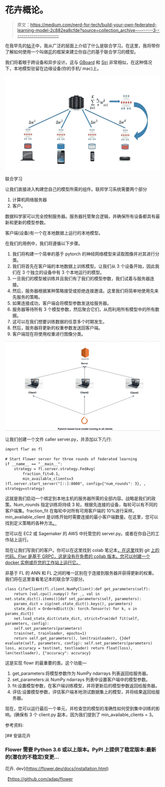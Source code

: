 # 花卉概论。

> 原文：<https://medium.com/nerd-for-tech/build-your-own-federated-learning-model-2c882ea8cfde?source=collection_archive---------3----------------------->

在我早先的[帖子](https://ankitasinha0811.medium.com/beginners-guide-to-federated-learning-d529557a1b1e)中，我从广泛的层面上介绍了什么是联合学习。在这里，我将带你了解如何使用一个叫做[花](https://github.com/adap/flower)的框架来建立你自己的基于联合学习的模型。

我们将着眼于跨设备和异步设计。这与 [GBoard](https://ai.googleblog.com/2017/04/federated-learning-collaborative.html) 和 [Siri](https://www.technologyreview.com/2019/12/11/131629/apple-ai-personalizes-siri-federated-learning/) 非常相似，在这种情况下，本地模型驻留在边缘设备(你的手机/ mac)上。

![](img/ba4c20953d0d67fb1da03446eb9c541a.png)

联合学习

让我们直接进入构建您自己的模型所需的组件。联邦学习系统需要两个部分

1.  计算机网络服务器
2.  客户。

数据科学家可以完全控制服务器。服务器托管聚合逻辑，并确保所有设备都具有最新和更新的模型参数。

客户端(设备)有一个在本地数据上运行的本地模型。

在我们的用例中，我们将遵循以下步骤。

1.  我们将构建一个简单的基于 pytorch 的神经网络模型来读取图像并对其进行分类。
2.  我们将首先在客户端的本地数据上训练模型。让我们从 3 个设备开始，因此我们在 3 个独立的设备中有 3 个本地运行的模型。
3.  一旦我们的模型被训练并且我们有了我们的模型参数，我们试着与服务器连接。
4.  然后，服务器根据某种策略接受或拒绝连接邀请。这里我们将简单地使用先来先服务的策略。
5.  如果连接成功，客户端会将模型参数发送给服务器。
6.  服务器等待所有 3 个模型参数，然后聚合它们，从而利用所有模型中的所有数据。
7.  这可以在我们想要训练数据的任意多个时期发生。
8.  然后，服务器将更新的权重参数发送回客户端。
9.  客户端现在将使用权重进行图像分类。

![](img/d12084458d5fab9276bfd0dafe3e1af8.png)

让我们创建一个文件 caller server.py，并添加以下几行:

```
import flwr as fl

# Start Flower server for three rounds of federated learning
if __name__ == "__main__":
    strategy = fl.server.strategy.FedAvg(
        fraction_fit=0.1,
        min_available_clients=3
)fl.server.start_server("[::]:8080", config={"num_rounds": 3}, , strategy=strategy)
```

这就是我们启动一个绑定到本地主机的服务器所需的全部内容。战略是我们的政策。Num_rounds 指定训练将持续 3 轮。根据先连接的设备，每轮可以有不同的客户端集。fraction_fit 在每轮中对所有可用客户端的 10%进行采样。min_available_client 是训练开始时需要连接的最小客户端数量。在这里，您可以找到定义策略的各种方法[。](https://github.com/adap/flower/blob/71f8226f2fb56d0624427f358b6805408945cd95/doc/source/strategies.rst)

您可以在 EC2 或 Sagemaker 的 AWS 中托管您的 server.py。或者在你自己的工作站上运行。

现在让我们写我们的客户。你可以在这里找到 colab 笔记本[，在这里](https://colab.research.google.com/drive/1Gpc_ie2b126476DKRDT4OHe50tIAm7N5?usp=sharing)找到 git [上的代码。Flwr 是基于 GRPC，这是没有在免费的 collab 版本。您可以创建一个 docker 实例或在您的工作站上运行它。](https://github.com/anki08/Build-your-own-Federated-Learning-model)

非基于 FL 的 ANN 和 FL 之间的唯一区别在于连接到服务器并获得更新的权重。我们将在这里查看笔记本的联合学习部分。

```
class CifarClient(fl.client.NumPyClient):def get_parameters(self):
    return [val.cpu().numpy() for _, val in   net.state_dict().items()]def set_parameters(self, parameters):
    params_dict = zip(net.state_dict().keys(), parameters)
    state_dict = OrderedDict({k: torch.Tensor(v) for k, v in params_dict})
    net.load_state_dict(state_dict, strict=True)def fit(self, parameters, config):
    self.set_parameters(parameters)
    train(net, trainloader, epochs=1)
    return self.get_parameters(), len(trainloader), {}def evaluate(self, parameters, config): self.set_parameters(parameters) loss, accuracy = test(net, testloader) return float(loss), len(testloader), {"accuracy": accuracy}
```

这是实现 flowr 的最重要的类。这个功能—

1.  get_parameters:将模型参数作为 NumPy ndarrays 列表返回给服务器。
2.  set_parameters:从 NumPy ndarrays 列表中设置客户端中的模型参数。
3.  fit:设置模型参数，在客户端训练模型，并将更新后的模型参数返回给服务器。
4.  评估:设置模型参数，评估客户端本地测试数据集上的模型，并将结果返回给服务器。

现在，您可以运行最后一个单元，并检查您的模型的准确性如何受到集中训练的影响。(确保有 3 个 client.py 副本，因为我们提到了 min_available_clients = 3。

参考资料:

[](https://flower.dev/docs/installation.html) [## 安装花卉

### Flower 需要 Python 3.6 或以上版本。PyPI 上提供了稳定版本:最新的(潜在的不稳定)变更…

花卉. dev](https://flower.dev/docs/installation.html) 

【https://github.com/adap/flower 